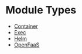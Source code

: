 # Module Types

* [Container](container.md)
* [Exec](exec.md)
* [Helm](helm.md)
* [OpenFaaS](openfaas.md)

